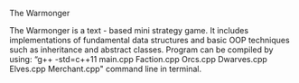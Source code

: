 The Warmonger

The Warmonger is a text - based mini strategy game. It includes implementations of fundamental data structures and basic OOP techniques such as inheritance and abstract classes.
Program can be compiled by using: “g++ -std=c++11 main.cpp Faction.cpp Orcs.cpp Dwarves.cpp Elves.cpp Merchant.cpp" command line in terminal.
